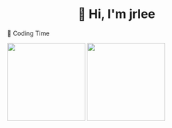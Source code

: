 <h1 align="center">👋 Hi, I'm jrlee</h1>

🌠 Coding Time
<div>
<a href="https://github.com/jrlee1204"><img height="180px" src="https://github-readme-stats.vercel.app/api?username=jrlee1204&theme=calm&show_icons=true" /></a>
<a href="https://github.com/jrlee1204"><img height="180px" src="https://github-readme-stats.vercel.app/api/top-langs/?username=jrlee1204&hide=html,css,Jupyter+Notebook&theme=calm&langs_count=6&layout=compact" /></a>
</div>
<br/>














<!--
**jrlee1204/jrlee1204** is a ✨ _special_ ✨ repository because its `README.md` (this file) appears on your GitHub profile.

Here are some ideas to get you started:

- 🔭 I’m currently working on ...
- 🌱 I’m currently learning ...
- 👯 I’m looking to collaborate on ...
- 🤔 I’m looking for help with ...
- 💬 Ask me about ...
- 📫 How to reach me: ...
- 😄 Pronouns: ...
- ⚡ Fun fact: ...
-->
